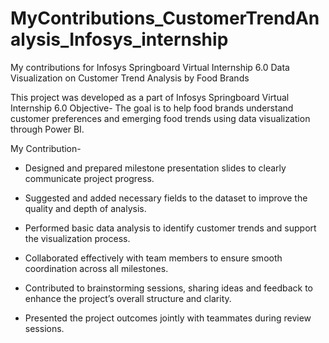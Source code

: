 # MyContributions_CustomerTrendAnalysis_Infosys_internship
My contributions for Infosys Springboard Virtual Internship 6.0 Data Visualization on Customer Trend Analysis by Food Brands

This project was developed as a part of Infosys Springboard Virtual Internship 6.0 
Objective- The goal is to help food brands understand customer preferences and emerging food trends using data visualization through Power BI.

My Contribution-

- Designed and prepared milestone presentation slides to clearly communicate project progress.

- Suggested and added necessary fields to the dataset to improve the quality and depth of analysis.

- Performed basic data analysis to identify customer trends and support the visualization process.

- Collaborated effectively with team members to ensure smooth coordination across all milestones. 

- Contributed to brainstorming sessions, sharing ideas and feedback to enhance the project’s overall structure and clarity.

- Presented the project outcomes jointly with teammates during review sessions.

